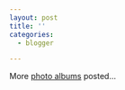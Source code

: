 ```yaml
---
layout: post
title: ''
categories:
  - blogger

---
```


More <a href="http://www.kirbyland.net/photoroom/">photo albums</a> posted...
